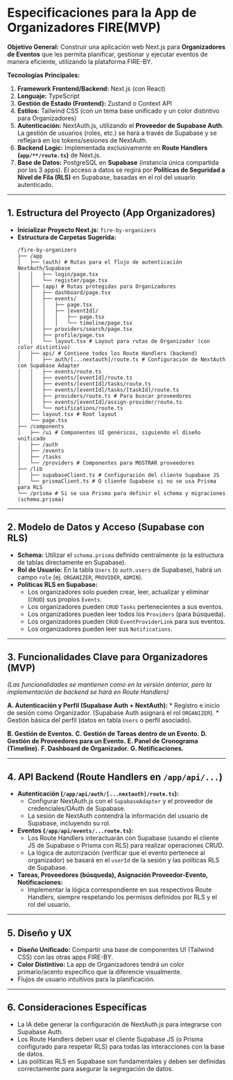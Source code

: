# Especificaciones para la App de Organizadores FIRE(MVP)

**Objetivo General:** Construir una aplicación web Next.js para **Organizadores de Eventos** que les permita planificar, gestionar y ejecutar eventos de manera eficiente, utilizando la plataforma FIRE-BY.

**Tecnologías Principales:**
1.  **Framework Frontend/Backend:** Next.js (con React)
2.  **Lenguaje:** TypeScript
3.  **Gestión de Estado (Frontend):** Zustand o Context API
4.  **Estilos:** Tailwind CSS (con un tema base unificado y un color distintivo para Organizadores)
5.  **Autenticación:** NextAuth.js, utilizando el **Proveedor de Supabase Auth**. La gestión de usuarios (roles, etc.) se hará a través de Supabase y se reflejará en los tokens/sesiones de NextAuth.
6.  **Backend Logic:** Implementada exclusivamente en **Route Handlers (`app/**/route.ts`)** de Next.js.
7.  **Base de Datos:** PostgreSQL en **Supabase** (instancia única compartida por las 3 apps). El acceso a datos se regirá por **Políticas de Seguridad a Nivel de Fila (RLS)** en Supabase, basadas en el rol del usuario autenticado.

---

## 1. Estructura del Proyecto (App Organizadores)

*   **Inicializar Proyecto Next.js:** `fire-by-organizers`
*   **Estructura de Carpetas Sugerida:**
    ```
    /fire-by-organizers
    ├── /app
    │   ├── (auth) # Rutas para el flujo de autenticación NextAuth/Supabase
    │   │   ├── login/page.tsx
    │   │   └── register/page.tsx
    │   ├── (app) # Rutas protegidas para Organizadores
    │   │   ├── dashboard/page.tsx
    │   │   ├── events/
    │   │   │   ├── page.tsx
    │   │   │   ├── [eventId]/
    │   │   │   │   ├── page.tsx
    │   │   │   │   └── timeline/page.tsx
    │   │   ├── providers/search/page.tsx
    │   │   ├── profile/page.tsx
    │   │   └── layout.tsx # Layout para rutas de Organizador (con color distintivo)
    │   ├── api/ # Contiene todos los Route Handlers (backend)
    │   │   ├── auth/[...nextauth]/route.ts # Configuración de NextAuth con Supabase Adapter
    │   │   ├── events/route.ts
    │   │   ├── events/[eventId]/route.ts
    │   │   ├── events/[eventId]/tasks/route.ts
    │   │   ├── events/[eventId]/tasks/[taskId]/route.ts
    │   │   ├── providers/route.ts # Para buscar proveedores
    │   │   ├── events/[eventId]/assign-provider/route.ts
    │   │   └── notifications/route.ts
    │   ├── layout.tsx # Root layout
    │   └── page.tsx
    ├── /components
    │   ├── /ui # Componentes UI genéricos, siguiendo el diseño unificado
    │   ├── /auth
    │   ├── /events
    │   ├── /tasks
    │   └── /providers # Componentes para MOSTRAR proveedores
    ├── /lib
    │   ├── supabaseClient.ts # Configuración del cliente Supabase JS
    │   └── prismaClient.ts # O cliente Supabase si no se usa Prisma para RLS
    └── /prisma # Si se usa Prisma para definir el schema y migraciones (schema.prisma)
    ```

---

## 2. Modelo de Datos y Acceso (Supabase con RLS)

*   **Schema:** Utilizar el `schema.prisma` definido centralmente (o la estructura de tablas directamente en Supabase).
*   **Rol de Usuario:** En la tabla `Users` (o `auth.users` de Supabase), habrá un campo `role` (ej. `ORGANIZER`, `PROVIDER`, `ADMIN`).
*   **Políticas RLS en Supabase:**
    *   Los organizadores solo pueden crear, leer, actualizar y eliminar (`CRUD`) sus propios `Events`.
    *   Los organizadores pueden `CRUD` `Tasks` pertenecientes a sus eventos.
    *   Los organizadores pueden leer todos los `Providers` (para búsqueda).
    *   Los organizadores pueden `CRUD` `EventProviderLink` para sus eventos.
    *   Los organizadores pueden leer sus `Notifications`.

---

## 3. Funcionalidades Clave para Organizadores (MVP)

*(Las funcionalidades se mantienen como en la versión anterior, pero la implementación de backend se hará en Route Handlers)*

**A. Autenticación y Perfil (Supabase Auth + NextAuth):**
    *   Registro e inicio de sesión como Organizador. (Supabase Auth asignará el rol `ORGANIZER`).
    *   Gestión básica del perfil (datos en tabla `Users` o perfil asociado).

**B. Gestión de Eventos.**
**C. Gestión de Tareas dentro de un Evento.**
**D. Gestión de Proveedores para un Evento.**
**E. Panel de Cronograma (Timeline).**
**F. Dashboard de Organizador.**
**G. Notificaciones.**

---

## 4. API Backend (Route Handlers en `/app/api/...`)

*   **Autenticación (`/app/api/auth/[...nextauth]/route.ts`):**
    *   Configurar NextAuth.js con el `SupabaseAdapter` y el proveedor de credenciales/OAuth de Supabase.
    *   La sesión de NextAuth contendrá la información del usuario de Supabase, incluyendo su rol.
*   **Eventos (`/app/api/events/...route.ts`):**
    *   Los Route Handlers interactuarán con Supabase (usando el cliente JS de Supabase o Prisma con RLS) para realizar operaciones CRUD.
    *   La lógica de autorización (verificar que el evento pertenece al organizador) se basará en el `userId` de la sesión y las políticas RLS de Supabase.
*   **Tareas, Proveedores (búsqueda), Asignación Proveedor-Evento, Notificaciones:**
    *   Implementar la lógica correspondiente en sus respectivos Route Handlers, siempre respetando los permisos definidos por RLS y el rol del usuario.

---

## 5. Diseño y UX

*   **Diseño Unificado:** Compartir una base de componentes UI (Tailwind CSS) con las otras apps FIRE-BY.
*   **Color Distintivo:** La app de Organizadores tendrá un color primario/acento específico que la diferencie visualmente.
*   Flujos de usuario intuitivos para la planificación.

---

## 6. Consideraciones Específicas

*   La IA debe generar la configuración de NextAuth.js para integrarse con Supabase Auth.
*   Los Route Handlers deben usar el cliente Supabase JS (o Prisma configurado para respetar RLS) para todas las interacciones con la base de datos.
*   Las políticas RLS en Supabase son fundamentales y deben ser definidas correctamente para asegurar la segregación de datos.